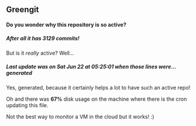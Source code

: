 ## Greengit

#### Do you wonder why this repository is so active?

##### After all it has 3129 commits!

But is it *really* active? Well...

##### Last update was on Sat Jun 22 at 05:25:01 when those lines were... generated

Yes, generated, because it certainly helps a lot to have such an active repo!

Oh and there was **67%** disk usage on the machine
where there is the cron updating this file.

Not the best way to monitor a VM in the cloud but it works! :)
